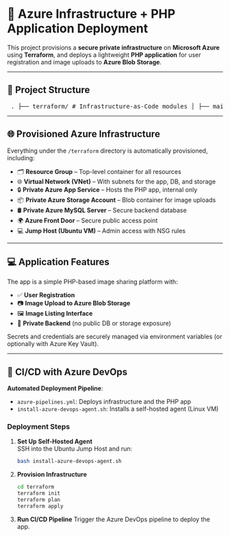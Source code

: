 # 🚀 Azure Infrastructure + PHP Application Deployment

This project provisions a **secure private infrastructure** on **Microsoft Azure** using **Terraform**, and deploys a lightweight **PHP application** for user registration and image uploads to **Azure Blob Storage**.

---

## 📁 Project Structure

<pre> . ├── terraform/ # Infrastructure-as-Code modules │ ├── main.tf # Terraform root module │ ├── variables.tf # Input variables │ ├── outputs.tf # Output values │ ├── ResourceGroup/ # Azure Resource Group module │ ├── vnet/ # Virtual Network + Subnets │ ├── AppService/ # Private App Service + Plan │ ├── StorageAccount/ # Private Blob Storage module │ ├── privateMYSQL/ # Private MySQL Server module │ ├── FrontDoor.tf # Azure Front Door config │ └── VirtualMachine/ # Jump Host (Ubuntu VM + NSG) │ ├── Application/ # PHP web app │ ├── index.php # Homepage │ ├── register.php # User registration │ ├── upload.php # Image upload │ ├── list.php # View uploaded images │ └── config.php # DB & storage config │ ├── azure-pipelines.yml # Azure DevOps pipeline definition ├── install-azure-devops-agent.sh # Script for self-hosted DevOps agent └── README.md # You are here </pre>


---

## 🌐 Provisioned Azure Infrastructure

Everything under the `/terraform` directory is automatically provisioned, including:

- 🗂️ **Resource Group** – Top-level container for all resources
- 🌐 **Virtual Network (VNet)** – With subnets for the app, DB, and storage
- 🔒 **Private Azure App Service** – Hosts the PHP app, internal only
- 📦 **Private Azure Storage Account** – Blob container for image uploads
- 🛢️ **Private Azure MySQL Server** – Secure backend database
- 🌍 **Azure Front Door** – Secure public access point
- 💻 **Jump Host (Ubuntu VM)** – Admin access with NSG rules

---

## 💻 Application Features

The app is a simple PHP-based image sharing platform with:

- ✅ **User Registration**
- 📷 **Image Upload to Azure Blob Storage**
- 🖼️ **Image Listing Interface**
- 🔐 **Private Backend** (no public DB or storage exposure)

Secrets and credentials are securely managed via environment variables (or optionally with Azure Key Vault).

---

## 🔁 CI/CD with Azure DevOps

**Automated Deployment Pipeline**:

- `azure-pipelines.yml`: Deploys infrastructure and the PHP app
- `install-azure-devops-agent.sh`: Installs a self-hosted agent (Linux VM)

### Deployment Steps

1. **Set Up Self-Hosted Agent**  
   SSH into the Ubuntu Jump Host and run:
   ```bash
   bash install-azure-devops-agent.sh
   ```

2. **Provision Infrastructure**
    ```bash
    cd terraform
    terraform init
    terraform plan
    terraform apply
    ```

3. **Run CI/CD Pipeline**
Trigger the Azure DevOps pipeline to deploy the app.

